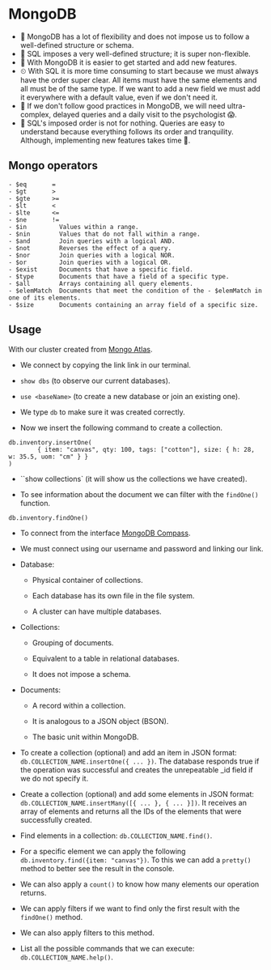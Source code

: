 # MongoDB

- 💃 MongoDB has a lot of flexibility and does not impose us to follow a well-defined structure or schema.
- 🙅 SQL imposes a very well-defined structure; it is super non-flexible.
- 🍻 With MongoDB it is easier to get started and add new features.
- ⏲ With SQL it is more time consuming to start because we must always have the order super clear. All items must have the same elements and all must be of the same type. If we want to add a new field we must add it everywhere with a default value, even if we don't need it.
- 🤒 If we don't follow good practices in MongoDB, we will need ultra-complex, delayed queries and a daily visit to the psychologist 😱.
- 💆 SQL's imposed order is not for nothing. Queries are easy to understand because everything follows its order and tranquility. Although, implementing new features takes time 🤔.

## Mongo operators

~~~
- $eq       =
- $gt       >
- $gte      >=
- $lt       <
- $lte      <=
- $ne       !=
- $in         Values within a range.
- $nin        Values that do not fall within a range.
- $and        Join queries with a logical AND.
- $not        Reverses the effect of a query.
- $nor        Join queries with a logical NOR.
- $or         Join queries with a logical OR.
- $exist      Documents that have a specific field.
- $type       Documents that have a field of a specific type.
- $all        Arrays containing all query elements.
- $elemMatch  Documents that meet the condition of the - $elemMatch in one of its elements.
- $size       Documents containing an array field of a specific size.
~~~

## Usage

With our cluster created from [Mongo Atlas](https://www.mongodb.com/cloud/atlas1).

- We connect by copying the link link in our terminal.

- `show dbs` (to observe our current databases).

- `use <baseName>` (to create a new database or join an existing one).

- We type `db` to make sure it was created correctly.

- Now we insert the following command to create a collection.

```
db.inventory.insertOne(
        { item: "canvas", qty: 100, tags: ["cotton"], size: { h: 28, w: 35.5, uom: "cm" } }
)
```

- ``show collections` (it will show us the collections we have created).

- To see information about the document we can filter with the `findOne()` function.

```
db.inventory.findOne()
```

- To connect from the interface [MongoDB Compass](https://www.mongodb.com/products/compass).

- We must connect using our username and password and linking our link.


- Database: 

  - Physical container of collections.

  - Each database has its own file in the file system.

  - A cluster can have multiple databases.

- Collections:

  - Grouping of documents.

  - Equivalent to a table in relational databases.

  - It does not impose a schema.

- Documents:

  - A record within a collection.

  - It is analogous to a JSON object (BSON).

  - The basic unit within MongoDB.


- To create a collection (optional) and add an item in JSON format: `db.COLLECTION_NAME.insertOne({ ... })`. The database responds true if the operation was successful and creates the unrepeatable _id field if we do not specify it.

- Create a collection (optional) and add some elements in JSON format: `db.COLLECTION_NAME.insertMany([{ ... }, { ... }])`. It receives an array of elements and returns all the IDs of the elements that were successfully created.

- Find elements in a collection: `db.COLLECTION_NAME.find()`.

- For a specific element we can apply the following `db.inventory.find({item: "canvas"})`. To this we can add a `pretty()` method to better see the result in the console.

- We can also apply a `count()` to know how many elements our operation returns.

- We can apply filters if we want to find only the first result with the `findOne()` method.

- We can also apply filters to this method.

- List all the possible commands that we can execute: `db.COLLECTION_NAME.help()`.

